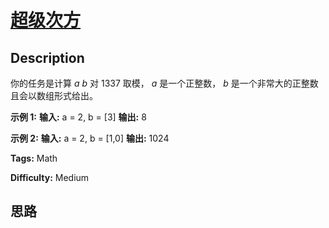 # [超级次方][title]

## Description

你的任务是计算  _a_ _b_  对 1337 取模， _a_ 是一个正整数， _b_ 是一个非常大的正整数且会以数组形式给出。

**示例 1:**
            **输入:** a = 2, b = [3]    **输出:** 8    

**示例  2:**
            **输入:** a = 2, b = [1,0]    **输出:** 1024


**Tags:** Math

**Difficulty:** Medium

## 思路

[title]: https://leetcode-cn.com/problems/super-pow
